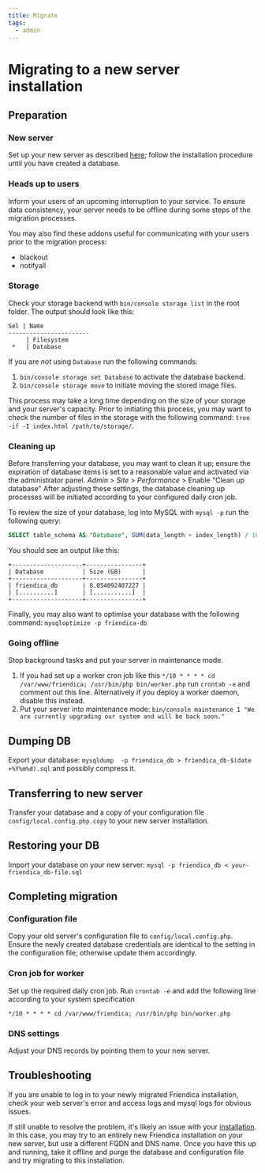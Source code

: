 ```yaml
---
title: Migrate
tags:
  - admin
---
```

# Migrating to a new server installation

## Preparation

### New server
Set up your new server as described [here](/admin/nstall); follow the installation procedure until you have created a database.

### Heads up to users
Inform your users of an upcoming interruption to your service.
To ensure data consistency, your server needs to be offline during some steps of the migration processes.

You may also find these addons useful for communicating with your users prior to the migration process:
* blackout
* notifyall

### Storage
Check your storage backend with ``bin/console storage list`` in the root folder.
The output should look like this:
````
Sel | Name
-----------------------
     | Filesystem
 *   | Database
````

If you are *not* using ``Database`` run the following commands:
1.  ``bin/console storage set Database`` to activate the database backend.
2.  ``bin/console storage move`` to initiate moving the stored image files.

This process may take a long time depending on the size of your storage and your server's capacity.
Prior to initiating this process, you may want to check the number of files in the storage with the following command: ``tree -if -I index.html /path/to/storage/``.

### Cleaning up
Before transferring your database, you may want to clean it up; ensure the expiration of database items is set to a reasonable value and activated via the administrator panel.
*Admin* > *Site* > *Performance* > Enable "Clean up database"
After adjusting these settings, the database cleaning up processes will be initiated according to your configured daily cron job.

To review the size of your database, log into MySQL with ``mysql -p`` run the following query:
```sql
SELECT table_schema AS "Database", SUM(data_length + index_length) / 1024 / 1024 / 1024 AS "Size (GB)" FROM information_schema.TABLES GROUP BY table_schema;
```

You should see an output like this:
````
+--------------------+----------------+
| Database           | Size (GB)      |
+--------------------+----------------+
| friendica_db       | 8.054092407227 |
| [..........]       | [...........]  |
+--------------------+----------------+
````

Finally, you may also want to optimise your database with the following command: ``mysqloptimize -p friendica-db``

### Going offline 
Stop background tasks and put your server in maintenance mode.
1.  If you had set up a worker cron job like this ``*/10 * * * * cd /var/www/friendica; /usr/bin/php bin/worker.php`` run ``crontab -e`` and comment out this line. Alternatively if you deploy a worker daemon, disable this instead.
2.  Put your server into maintenance mode: ``bin/console maintenance 1 "We are currently upgrading our system and will be back soon."``

## Dumping DB
Export your database: ``mysqldump  -p friendica_db > friendica_db-$(date +%Y%m%d).sql`` and possibly compress it.

## Transferring to new server
Transfer your database and a copy of your configuration file ``config/local.config.php.copy`` to your new server installation.

## Restoring your DB
Import your database on your new server: ``mysql -p friendica_db < your-friendica_db-file.sql``

## Completing migration

### Configuration file
Copy your old server's configuration file to ``config/local.config.php``.
Ensure the newly created database credentials are identical to the setting in the configuration file; otherwise update them accordingly. 

### Cron job for worker
Set up the required daily cron job.
Run ``crontab -e`` and add the following line according to your system specification
```
*/10 * * * * cd /var/www/friendica; /usr/bin/php bin/worker.php
``` 

### DNS settings
Adjust your DNS records by pointing them to your new server.

## Troubleshooting
If you are unable to log in to your newly migrated Friendica installation, check your web server's error and access logs and mysql logs for obvious issues.

If still unable to resolve the problem, it's likely an issue with your [installation](/admin/install).
In this case, you may try to an entirely new Friendica installation on your new server, but use a different FQDN and DNS name.
Once you have this up and running, take it offline and purge the database and configuration file and try migrating to this installation.
